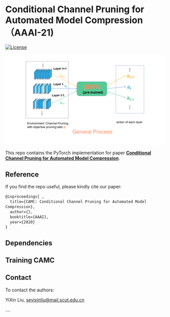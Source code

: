 # Conditional Channel Pruning for Automated Model Compression （AAAI-21)

[![License](https://img.shields.io/badge/License-BSD%203--Clause-blue.svg)](https://opensource.org/licenses/BSD-3-Clause)

![overview](./img/1.PNG)


This repo contains the PyTorch implementation for paper [**Conditional Channel Pruning for Automated Model Compression**](). 


## Reference

If you find the repo useful, please kindly cite our paper:

```
@inproceedings{ ,
  title={CAMC: Conditional Channel Pruning for Automated Model Compression},
  author={},
  booktitle={AAAI},
  year={2020}
}
```

## Dependencies




## Training CAMC



## Contact

To contact the authors:

YiXin Liu, seyixinliu@mail.scut.edu.cn

....